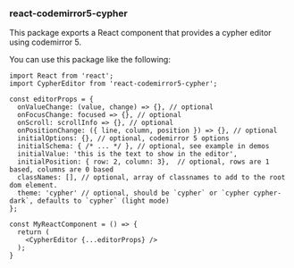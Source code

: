 ### react-codemirror5-cypher

This package exports a React component that provides a cypher editor using codemirror 5.

You can use this package like the following:

```
import React from 'react';
import CypherEditor from 'react-codemirror5-cypher';

const editorProps = {
  onValueChange: (value, change) => {}, // optional
  onFocusChange: focused => {}, // optional
  onScroll: scrollInfo => {}, // optional
  onPositionChange: ({ line, column, position }) => {}, // optional
  initialOptions: {}, // optional, codemirror 5 options
  initialSchema: { /* ... */ }, // optional, see example in demos
  initialValue: 'this is the text to show in the editor',
  initialPosition: { row: 2, column: 3},  // optional, rows are 1 based, columns are 0 based
  classNames: [], // optional, array of classnames to add to the root dom element.
  theme: 'cypher' // optional, should be `cypher` or `cypher cypher-dark`, defaults to `cypher` (light mode)
};

const MyReactComponent = () => {
  return (
    <CypherEditor {...editorProps} />
  );
}
```
